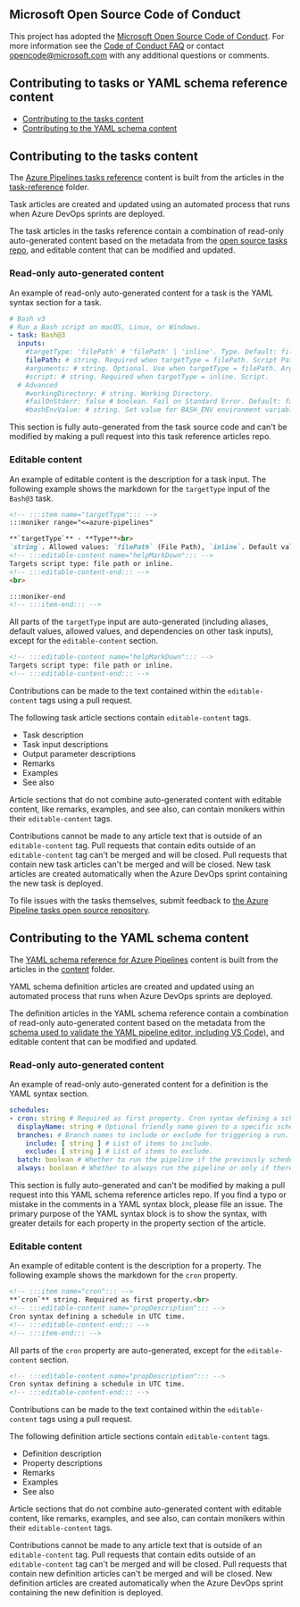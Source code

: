 ## Microsoft Open Source Code of Conduct
This project has adopted the [Microsoft Open Source Code of Conduct](https://opensource.microsoft.com/codeofconduct/).
For more information see the [Code of Conduct FAQ](https://opensource.microsoft.com/codeofconduct/faq/) or contact [opencode@microsoft.com](mailto:opencode@microsoft.com) with any additional questions or comments.

## Contributing to tasks or YAML schema reference content

* [Contributing to the tasks content](#contributing-to-the-tasks-content)
* [Contributing to the YAML schema content](##contributing-to-the-yaml-schema-content)

## Contributing to the tasks content

The [Azure Pipelines tasks reference](https://learn.microsoft.com/azure/devops/pipelines/tasks/reference/) content is built from the articles in the [task-reference](./task-reference/) folder.

Task articles are created and updated using an automated process that runs when Azure DevOps sprints are deployed.

The task articles in the tasks reference contain a combination of read-only auto-generated content based on the metadata from the [open source tasks repo](https://github.com/microsoft/azure-pipelines-tasks/tree/master/Tasks), and editable content that can be modified and updated.

### Read-only auto-generated content

An example of read-only auto-generated content for a task is the YAML syntax section for a task.

```yml
# Bash v3
# Run a Bash script on macOS, Linux, or Windows.
- task: Bash@3
  inputs:
    #targetType: 'filePath' # 'filePath' | 'inline'. Type. Default: filePath.
    filePath: # string. Required when targetType = filePath. Script Path. 
    #arguments: # string. Optional. Use when targetType = filePath. Arguments. 
    #script: # string. Required when targetType = inline. Script. 
  # Advanced
    #workingDirectory: # string. Working Directory. 
    #failOnStderr: false # boolean. Fail on Standard Error. Default: false.
    #bashEnvValue: # string. Set value for BASH_ENV environment variable.
```

This section is fully auto-generated from the task source code and can't be modified by making a pull request into this task reference articles repo.

### Editable content

An example of editable content is the description for a task input. The following example shows the markdown for the `targetType` input of the `Bash@3` task.

```md
<!-- :::item name="targetType"::: -->
:::moniker range="<=azure-pipelines"

**`targetType`** - **Type**<br>
`string`. Allowed values: `filePath` (File Path), `inline`. Default value: `filePath`.<br>
<!-- :::editable-content name="helpMarkDown"::: -->
Targets script type: file path or inline.
<!-- :::editable-content-end::: -->
<br>

:::moniker-end
<!-- :::item-end::: -->
```

All parts of the `targetType` input are auto-generated (including aliases, default values, allowed values, and dependencies on other task inputs), except for the `editable-content` section.

```md
<!-- :::editable-content name="helpMarkDown"::: -->
Targets script type: file path or inline.
<!-- :::editable-content-end::: -->
```

Contributions can be made to the text contained within the `editable-content` tags using a pull request.

The following task article sections contain `editable-content` tags.

* Task description
* Task input descriptions
* Output parameter descriptions
* Remarks
* Examples
* See also

Article sections that do not combine auto-generated content with editable content, like remarks, examples, and see also, can contain monikers within their `editable-content` tags.

Contributions cannot be made to any article text that is outside of an `editable-content` tag. Pull requests that contain edits outside of an `editable-content` tag can't be merged and will be closed. Pull requests that contain new task articles can't be merged and will be closed. New task articles are created automatically when the Azure DevOps sprint containing the new task is deployed.

To file issues with the tasks themselves, submit feedback to [the Azure Pipeline tasks open source repository](https://github.com/microsoft/azure-pipelines-tasks/tree/master/Tasks).

## Contributing to the YAML schema content

The [YAML schema reference for Azure Pipelines](https://learn.microsoft.com/en-us/azure/devops/pipelines/yaml-schema) content is built from the articles in the [content](./content/) folder.

YAML schema definition articles are created and updated using an automated process that runs when Azure DevOps sprints are deployed.

The definition articles in the YAML schema reference contain a combination of read-only auto-generated content based on the metadata from the [schema used to validate the YAML pipeline editor, including VS Code)](https://github.com/Microsoft/azure-pipelines-vscode#validation), and editable content that can be modified and updated.

### Read-only auto-generated content

An example of read-only auto-generated content for a definition is the YAML syntax section.

```yml
schedules:
- cron: string # Required as first property. Cron syntax defining a schedule in UTC time.
  displayName: string # Optional friendly name given to a specific schedule.
  branches: # Branch names to include or exclude for triggering a run.
    include: [ string ] # List of items to include.
    exclude: [ string ] # List of items to exclude.
  batch: boolean # Whether to run the pipeline if the previously scheduled run is in-progress; the default is false.
  always: boolean # Whether to always run the pipeline or only if there have been source code changes since the last successful scheduled run; the default is false.
```

This section is fully auto-generated and can't be modified by making a pull request into this YAML schema reference articles repo. If you find a typo or mistake in the comments in a YAML syntax block, please file an issue. The primary purpose of the YAML syntax block is to show the syntax, with greater details for each property in the property section of the article.

### Editable content

An example of editable content is the description for a property. The following example shows the markdown for the `cron` property.

```md
<!-- :::item name="cron"::: -->
**`cron`** string. Required as first property.<br>
<!-- :::editable-content name="propDescription"::: -->
Cron syntax defining a schedule in UTC time.
<!-- :::editable-content-end::: -->
<!-- :::item-end::: -->
```

All parts of the `cron` property are auto-generated, except for the `editable-content` section.

```md
<!-- :::editable-content name="propDescription"::: -->
Cron syntax defining a schedule in UTC time.
<!-- :::editable-content-end::: -->
```

Contributions can be made to the text contained within the `editable-content` tags using a pull request.

The following definition article sections contain `editable-content` tags.

* Definition description
* Property descriptions
* Remarks
* Examples
* See also

Article sections that do not combine auto-generated content with editable content, like remarks, examples, and see also, can contain monikers within their `editable-content` tags.

Contributions cannot be made to any article text that is outside of an `editable-content` tag. Pull requests that contain edits outside of an `editable-content` tag can't be merged and will be closed. Pull requests that contain new definition articles can't be merged and will be closed. New definition articles are created automatically when the Azure DevOps sprint containing the new definition is deployed.

